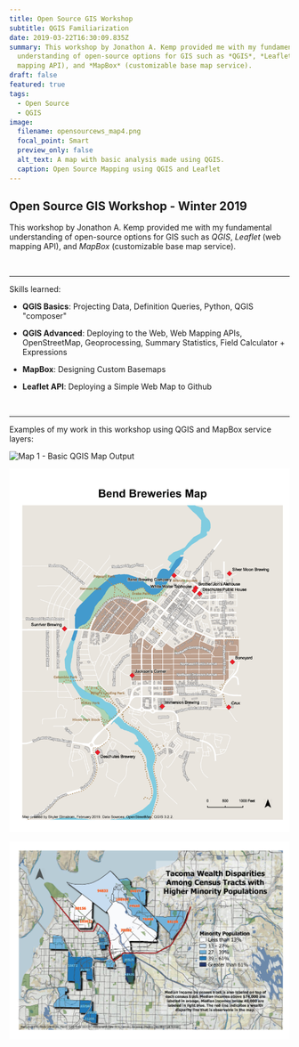 ```yaml
---
title: Open Source GIS Workshop
subtitle: QGIS Familiarization
date: 2019-03-22T16:30:09.835Z
summary: This workshop by Jonathon A. Kemp provided me with my fundamental
  understanding of open-source options for GIS such as *QGIS*, *Leaflet* (web
  mapping API), and *MapBox* (customizable base map service).
draft: false
featured: true
tags:
  - Open Source
  - QGIS
image:
  filename: opensourcews_map4.png
  focal_point: Smart
  preview_only: false
  alt_text: A map with basic analysis made using QGIS.
  caption: Open Source Mapping using QGIS and Leaflet
---
```

## **Open Source GIS Workshop - Winter 2019**

This workshop by Jonathon A. Kemp provided me with my fundamental understanding of open-source options for GIS such as *QGIS*, *Leaflet* (web mapping API), and *MapBox* (customizable base map service).

<br>

<hr>

Skills learned:

* **QGIS Basics**: Projecting Data, Definition Queries, Python, QGIS "composer"

*  **QGIS Advanced**: Deploying to the Web, Web Mapping APIs, OpenStreetMap, Geoprocessing, Summary Statistics, Field Calculator + Expressions

*  **MapBox**: Designing Custom Basemaps

*  **Leaflet API**: Deploying a Simple Web Map to Github

<br>

<hr>

Examples of my work in this workshop using QGIS and MapBox service layers:

![Map 1 - Basic QGIS Map Output](opensourcews_map1.png "First QGIS Map")

![Map 2 - QGIS and Open Street Map](opensourcews_map2.png "Second QGIS Map")

![Map 4 - Cumulative Skills Map](opensourcews_map4.png "Final QGIS Map")
